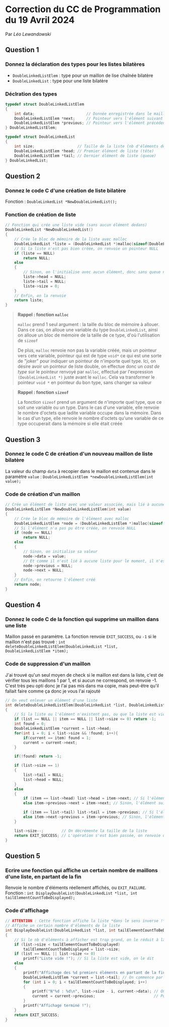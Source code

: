 # Correction du CC de Programmation du 19 Avril 2024

Par _Léo Lewandowski_

## Question 1

### Donnez la déclaration des types pour les listes bilatères

- `DoubleLinkedListElem` : type pour un maillon de lise chaînée bilatère
- `DoubleLinkedList` : type pour une liste bilatère

### Déclration des types

```c
typedef struct DoubleLinkedListElem
{
    int data;                       // Donnée enregistrée dans le maillon de liste
    DoubleLinkedListElem *next;     // Pointeur vers l'élément suivant dans la liste
    DoubleLinkedListElem *previous; // Pointeur vers l'élément précédent dans la liste
} DoubleLinkedListElem;

typedef struct DoubleLinkedList
{
    int size;                   // Taille de la liste (nb d'éléments dedans)
    DoubleLinkedListElem *head; // Premier élément de liste (tête)
    DoubleLinkedListElem *tail; // Dernier élément de liste (queue)
} DoubleLinkedList;
```

## Question 2

### Donnez le code C d'une création de liste bilatère

Fonction : `DoubleLinkedList *NewDoubleLinkedList();`

### Fonction de création de liste

```c
// Fonction qui crée une liste vide (sans aucun élément dedans)
DoubleLinkedList *NewDoubleLinkedList()
{
    // Crée le bloc de mémoire de la liste avec malloc
    DoubleLinkedList *liste = (DoubleLinkedList *)malloc(sizeof(DoubleLinkedList));
    // Si la liste n'est pas bien créée, on renvoie un pointeur NULL
    if (liste == NULL)
        return NULL;
    else
    {
        // Sinon, on l'initialise avec aucun élément, donc sans queue ni tête et une taille de 0
        liste->head = NULL;
        liste->tail = NULL;
        liste->size = 0;
    }
    // Enfin, on la renvoie
    return liste;
}
```

> **Rappel : fonction `malloc`**
>
> `malloc` prend 1 seul argument : la taille du bloc de mémoire à allouer. Dans ce cas, on alloue une variable du type `DoubleLinkedList`, ainsi on alloue un bloc de mémoire de la taille de ce type, d'où l'utilisation de `sizeof`
>
> De plus, `malloc` renvoie non pas la variable créée, mais un pointeur vers cete variable, pointeur qui est de type `void*` ce qui est une sorte de "joker" pour indiquer un pointeur de n'importe quel type. Ici, on désire avoir un pointeur de liste double, on effectue donc un _cast de type_ sur le pointeur renvoyé par `malloc`, effectué par l'expression `(DoubleLinkedList *)` juste avant le `malloc`. Cela va transformer le pointeur `void *` en pointeur du bon type, sans changer sa valeur

> **Rappel : fonction `sizeof`**
>
> La fonction `sizeof` prend un argument de n'importe quel type, que ce soit une variable ou un type. Dans le cas d'une variable, elle renvoie le nombre d'octets que ladite variable occupe dans la mémoire. Dans le cas d'un type, elle renvoie le nombre d'octets qu'une variable de ce type occuperait dans la mémoire si elle était créée

## Question 3

### Donnez le code C de création d'un nouveau maillon de liste bilatère

La valeur du champ `data` à recopier dans le maillon est contenue dans le paramètre `value` : `DoubleLinkedListElem *newDoubleLinkedListElem(int value);`

### Code de création d'un maillon

```c
// Crée un élément de liste avec une valeur associée, mais lié à aucune liste
DoubleLinkedListElem *NewDoubleLinkedListElem(int value)
{
    // Crée le bloc de mémoire de l'élément avec malloc
    DoubleLinkedListElem *node = (DoubleLinkedListElem *)malloc(sizeof(DoubleLinkedListElem));
    // Si l'élément n'a pas pu être créée, on renvoie NULL
    if (node == NULL)
        return NULL;
    else
    {
        // Sinon, on initialise sa valeur
        node->data = value;
        // Et comme il n'est lié à aucune liste pour le moment, il n'est pas lié à un élément précédent ou suivant
        node->previous = NULL;
        node->next = NULL;
    }
    // Enfin, on retourne l'élément créé
    return node;
}
```

## Question 4

### Donnez le code C de la fonction qui supprime un maillon dans une liste

Maillon passé en paramètre. La fonction renvoie `EXIT_SUCCESS`, ou `-1` si le maillon n'est pas trouvé : `int deleteDoubleLinkedListElem(DoubleLinkedList *list, DoubleLinkedListElem *item);`

### Code de suppression d'un maillon

J'ai trouvé qu'un seul moyen de check si le maillon est dans la liste, c'est de vérifier tous les maillons 1 par 1, et si aucun ne correspond, on renvoie -1. C'est très peu opti donc je l'ai pas mis dans ma copie, mais peut-être qu'il fallait faire comme ça donc je vous l'ai rajouté

```c
// On veut enlever un élément d'une liste
int deleteDoubleLinkedListElem(DoubleLinkedList *list, DoubleLinkedListElem *item)
{
    // Si la liste ou l'élément n'existent pas, ou que la liste est vide, on renvoie une erreur
    if (list == NULL || item == NULL || list->size <= 0) return -1;
    int found = 0;
    DoubleLinkedListElem *current = list->head;
    for(int i = 0; i < list->size && !found; i++){
        if(current == item) found = 1;
        current = current->next;
    }

    if(!found) return -1;

    if (list->size == 1)
    {
        list->tail = NULL;
        list->head = NULL;
    }
    else
    {
        if (item == list->head) list->head = item->next; // Si l'élément supprimé était la tête de la liste, alors la tête de la liste devient l'élément suivant
        else item->previous->next = item->next; // Sinon, l'élément suivant remplace l'élément supprimé (par rapport à l'élément précédent)

        if (item == list->tail) list->tail = item->previous; // Si l'élément supprimé était la queue de la liste, alors la queue de la liste devient l'élément précéden
        else item->next->previous = item->previous; // Sinon, l'élément précédent remplace l'élément supprimé (par rapport à l'élément suivant)
    }

    list->size--;        // On décrémente la taille de la liste
    return EXIT_SUCCESS; // L'opération s'est bien passée, on renvoie un succès
}
```

## Question 5

### Ecrire une fonction qui affiche un certain nombre de maillons d'une liste, en partant de la fin

Renvoie le nombre d'éléments réellement affichés, ou `EXIT_FAILURE`. Fonction : `int DisplayDoubleList(DoubleLinkedList *list, int tailElementCountToBeDisplayed);`

### Code d'affichage

```c
// ATTENTION : Cette fonction affiche la liste *dans le sens inverse !*
// Affiche un certain nombre d'éléments de la liste
int DisplayDoubleList(DoubleLinkedList *list, int tailElementCountToBeDisplayed)
{
    // Si le nb d'éléments à afficher est trop grand, on le réduit à la taille de la liste
    if (list->size < tailElementCountToBeDisplayed)
        tailElementCountToBeDisplayed = list->size;
    if (list == NULL || list->size <= 0)
        printf("Liste vide !"); // Si la liste est vide, on le dit
    else
    {
        printf("Affichage des %d premiers éléments en partant de la fin :\n");
        DoubleLinkedListElem *current = list->tail; // On commence par la find de la liste
        for (int i = 0; i < tailElementCountToBeDisplayed; i++)
        {
            printf("N°%d : %d\n", list->size - i, current->data); // On affiche l'élément actuel
            current = current->previous;                          // Puis on passe à l'élément précédent (car on affiche à l'envers)
        }
        printf("Affichage terminé !");
    }
    return EXIT_SUCCESS;
}
```
